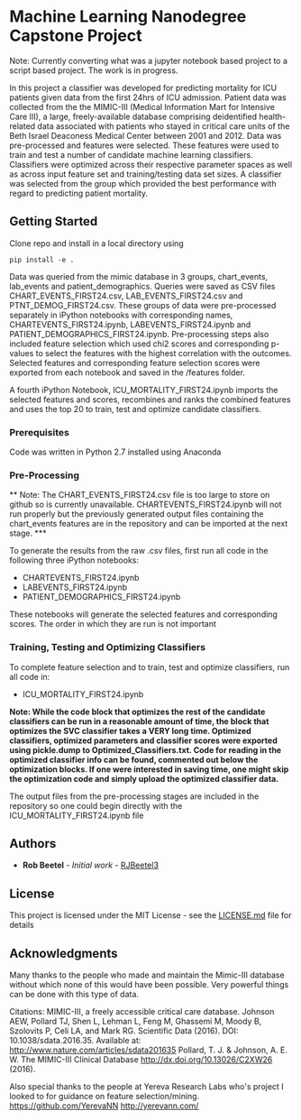 # Machine Learning Nanodegree Capstone Project

Note: Currently converting what was a jupyter notebook based project to a script based project. The work is in progress. 

In this project a classifier was developed for predicting mortality for ICU patients given data from the first 24hrs of ICU admission. Patient data was collected from the the MIMIC-III (Medical Information Mart for Intensive Care III), a large, freely-available database comprising deidentified health-related data associated with patients who stayed in critical care units of the Beth Israel Deaconess Medical Center between 2001 and 2012.
Data was pre-processed and features were selected. These features were used to train and test a number of candidate machine learning classifiers. Classifiers were optimized across their respective parameter spaces as well as across input feature set  and training/testing data set sizes. A classifier was selected from the group which provided the best performance with regard to predicting patient mortality. 

## Getting Started

Clone repo and install in a local directory using

`pip install -e . `
    
    
Data was queried from the mimic database in 3 groups, chart_events, lab_events and patient_demographics. Queries were saved as CSV files CHART_EVENTS_FIRST24.csv, LAB_EVENTS_FIRST24.csv and PTNT_DEMOG_FIRST24.csv. These groups of data were pre-processed separately in iPython notebooks with corresponding names, CHARTEVENTS_FIRST24.ipynb, LABEVENTS_FIRST24.ipynb and PATIENT_DEMOGRAPHICS_FIRST24.ipynb. Pre-processing  steps also included feature selection which used chi2 scores and corresponding p-values to select the features with the highest correlation with the outcomes. Selected features and corresponding feature selection scores were exported from each notebook and saved in the /features folder. 

A fourth iPython Notebook, ICU_MORTALITY_FIRST24.ipynb imports the selected features and scores, recombines and ranks the combined features and uses the top 20 to train, test and optimize candidate classifiers. 


### Prerequisites

Code was written in Python 2.7 installed using Anaconda


### Pre-Processing

** Note: The CHART_EVENTS_FIRST24.csv file is too large to store on github so is currently unavailable. 
CHARTEVENTS_FIRST24.ipynb will not run properly but the previously generated output files containing the 
chart_events features are in the repository and can be imported at the next stage. *** 

To generate the results from the raw .csv files, first run all code in the following three iPython notebooks: 

* CHARTEVENTS_FIRST24.ipynb
* LABEVENTS_FIRST24.ipynb 
* PATIENT_DEMOGRAPHICS_FIRST24.ipynb

These notebooks will generate the selected features and corresponding scores. The order in which they are run is not important


### Training, Testing and Optimizing Classifiers 
To complete feature selection and to train, test and optimize classifiers, run all code in: 

* ICU_MORTALITY_FIRST24.ipynb

**Note: While the code block that optimizes the rest of the candidate classifiers can be run in a reasonable amount of time, the block that optimizes the SVC classifier takes a VERY long time. Optimized classifiers, optimized parameters and classifier scores were exported using pickle.dump to Optimized_Classifiers.txt. Code for reading in the optimized classifier info can be found, commented out below the optimization blocks. If one were interested in saving time, one might skip the optimization code and simply upload the optimized classifier data.**

The output files from the pre-processing stages are included in the repository so one could begin directly with the ICU_MORTALITY_FIRST24.ipynb file

 

## Authors

* **Rob Beetel** - *Initial work* - [RJBeetel3](https://github.com/RJBeetel3)


## License

This project is licensed under the MIT License - see the [LICENSE.md](LICENSE.md) file for details

## Acknowledgments

Many thanks to the people who made and maintain the Mimic-III database without which none of this would have been possible. Very powerful things can be done with this type of data. 

Citations: MIMIC-III, a freely accessible critical care database. Johnson AEW, Pollard TJ, Shen L, Lehman L, Feng M, Ghassemi M, Moody B, Szolovits P, Celi LA, and Mark RG. Scientific Data (2016). DOI: 10.1038/sdata.2016.35. Available at: http://www.nature.com/articles/sdata201635
Pollard, T. J. & Johnson, A. E. W. The MIMIC-III Clinical Database http://dx.doi.org/10.13026/C2XW26 (2016).

Also special thanks to the people at Yereva Research Labs who's project I looked to for guidance on feature selection/mining. 
https://github.com/YerevaNN
http://yerevann.com/
